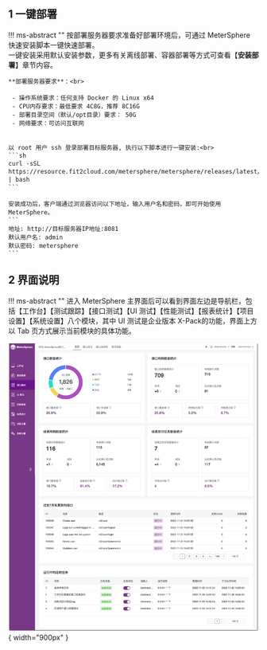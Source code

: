 ## 1 一键部署
!!! ms-abstract ""
    按部署服务器要求准备好部署环境后，可通过 MeterSphere 快速安装脚本一键快速部署。<br>
    一键安装采用默认安装参数，更多有关离线部署、容器部署等方式可查看【**安装部署**】章节内容。<br>

    **部署服务器要求**：<br>

     - 操作系统要求：任何支持 Docker 的 Linux x64
     - CPU内存要求：最低要求 4C8G，推荐 8C16G
     - 部署目录空间（默认/opt目录）要求： 50G
     - 网络要求：可访问互联网


    以 root 用户 ssh 登录部署目标服务器, 执行以下脚本进行一键安装:<br>
    ```sh
    curl -sSL https://resource.fit2cloud.com/metersphere/metersphere/releases/latest/download/quick_start.sh | bash
    ```

    安装成功后，客户端通过浏览器访问以下地址，输入用户名和密码，即可开始使用 MeterSphere。
    ```
    地址: http://目标服务器IP地址:8081
    默认用户名: admin
    默认密码: metersphere
    ```

## 2 界面说明
!!! ms-abstract ""
    进入 MeterSphere 主界面后可以看到界面左边是导航栏，包括【工作台】【测试跟踪】【接口测试】【UI 测试】【性能测试】【报表统计】【项目设置】【系统设置】八个模块，其中 UI 测试是企业版本 X-Pack的功能，界面上方以 Tab 页方式展示当前模块的具体功能。

![界面说明](../img/界面说明.png){ width="900px" }
